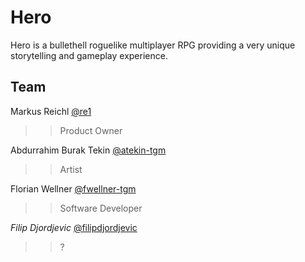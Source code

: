 # Hero
Hero is a bullethell roguelike multiplayer RPG providing a very unique storytelling and gameplay experience.

## Team
Markus Reichl [@re1](http://github.com/re1)
>> Product Owner

Abdurrahim Burak Tekin [@atekin-tgm](http://github.com/atekin-tgm)
>> Artist

Florian Wellner [@fwellner-tgm](http://github.com/fwellner-tgm)
>> Software Developer

<i>Filip Djordjevic</i> [@filipdjordjevic](http://github.com/filipdjordjevic)
>> ?
